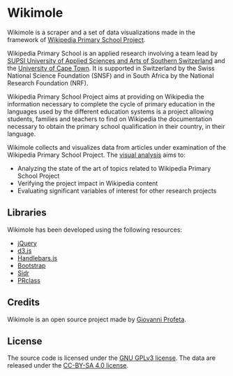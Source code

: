 Wikimole
=========

Wikimole is a scraper and a set of data visualizations made in the framework of [Wikipedia Primary School Project](https://meta.wikimedia.org/wiki/Research:Wikipedia_Primary_School_SSAJRP_programme).

Wikipedia Primary School is an applied research involving a team lead by [SUPSI University of Applied Sciences and Arts of Southern Switzerland](http://www.supsi.ch/lcv) and the [University of Cape Town](http://www.uct.ac.za/). It is supported in Switzerland by the Swiss National Science Foundation (SNSF) and in South Africa by the National Research Foundation (NRF).

Wikipedia Primary School Project aims at providing on Wikipedia the information necessary to complete the cycle of primary education in the languages used by the different education systems is a project allowing students, families and teachers to find on Wikipedia the documentation necessary to obtain the primary school qualification in their country, in their language.

Wikimole collects and visualizes data from articles under examination of the Wikipedia Primary School Project. The [visual analysis](https://bitly.com/WPS-evaluation) aims to:

*	Analyzing the state of the art of topics related to Wikipedia Primary School Project
*	Verifying the project impact in Wikipedia content
*	Evaluating significant variables of interest for other research projects

Libraries
--------
Wikimole has been developed using the following resources:

-	[jQuery](https://jquery.com/)
-	[d3.js](https://d3js.org/)
-	[Handlebars.js](http://handlebarsjs.com/)
-	[Bootstrap](http://getbootstrap.com/)
-	[Sidr](https://github.com/artberri/sidr)
-	[PRclass](http://99webtools.com/blog/php-script-to-get-pagerank/)

Credits
--------
Wikimole is an open source project made by [Giovanni Profeta](https://github.com/giovannipro).


License
--------
The source code is licensed under the [GNU GPLv3 license](https://github.com/giovannipro/wikimole/blob/master/LICENSE).
The data are released under the [CC-BY-SA 4.0 license](http://creativecommons.org/licenses/by-sa/4.0/).